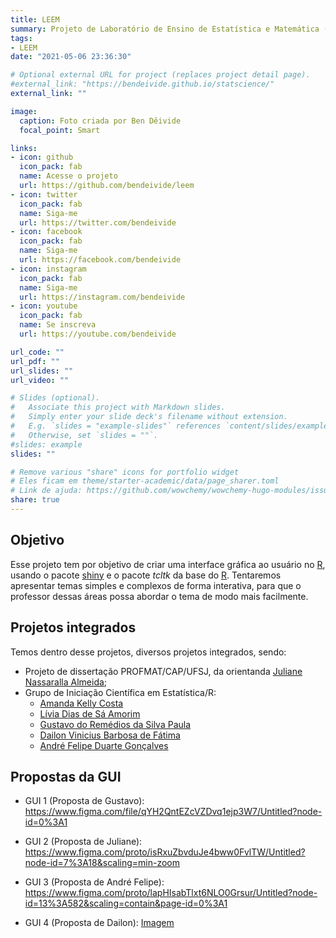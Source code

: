 ```yaml
---
title: LEEM
summary: Projeto de Laboratório de Ensino de Estatística e Matemática (LEEM)
tags:
- LEEM
date: "2021-05-06 23:36:30"

# Optional external URL for project (replaces project detail page).
#external_link: "https://bendeivide.github.io/statscience/"
external_link: ""

image:
  caption: Foto criada por Ben Dêivide
  focal_point: Smart

links:
- icon: github
  icon_pack: fab
  name: Acesse o projeto
  url: https://github.com/bendeivide/leem
- icon: twitter
  icon_pack: fab
  name: Siga-me
  url: https://twitter.com/bendeivide
- icon: facebook
  icon_pack: fab
  name: Siga-me
  url: https://facebook.com/bendeivide
- icon: instagram
  icon_pack: fab
  name: Siga-me
  url: https://instagram.com/bendeivide
- icon: youtube
  icon_pack: fab
  name: Se inscreva
  url: https://youtube.com/bendeivide

url_code: ""
url_pdf: ""
url_slides: ""
url_video: ""

# Slides (optional).
#   Associate this project with Markdown slides.
#   Simply enter your slide deck's filename without extension.
#   E.g. `slides = "example-slides"` references `content/slides/example-slides.md`.
#   Otherwise, set `slides = ""`.
#slides: example
slides: ""

# Remove various "share" icons for portfolio widget
# Eles ficam em theme/starter-academic/data/page_sharer.toml
# Link de ajuda: https://github.com/wowchemy/wowchemy-hugo-modules/issues/1611
share: true
---
```


## Objetivo 

Esse projeto tem por objetivo de criar uma interface gráfica ao usuário no [R](http://r-project.org/), usando o pacote [shiny](https://shiny.rstudio.com/) e o pacote *tcltk* da base do [R](http://r-project.org/). Tentaremos apresentar temas simples e complexos de forma interativa, para que o professor dessas áreas possa abordar o tema de modo mais facilmente. 

## Projetos integrados

Temos dentro desse projetos, diversos projetos integrados, sendo:

- Projeto de dissertação PROFMAT/CAP/UFSJ, da orientanda [Juliane Nassaralla Almeida](http://lattes.cnpq.br/5176118169651142);
- Grupo de Iniciação Científica em Estatística/R:
  - [Amanda Kelly Costa](https://www.linkedin.com/in/amandakellycosta/) 
  - [Lívia Dias de Sá Amorim](https://www.linkedin.com/in/líviasdias/)
  - [Gustavo do Remédios da Silva Paula](https://www.linkedin.com/in/gustavo-dos-remédios-da-silva-paula-995a04181)
  - [Dailon Vinicius Barbosa de Fátima](linkedin.com/in/dailon-vinicius-6502a9207)
  - [André Felipe Duarte Gonçalves](https://www.linkedin.com/in/andrefdg/)

## Propostas da GUI

- GUI 1 (Proposta de Gustavo): <https://www.figma.com/file/qYH2QntEZcVZDvq1ejp3W7/Untitled?node-id=0%3A1>

- GUI 2 (Proposta de Juliane): <https://www.figma.com/proto/isRxuZbvduJe4bww0FvlTW/Untitled?node-id=7%3A18&scaling=min-zoom> 

- GUI 3 (Proposta de André Felipe): <https://www.figma.com/proto/lapHIsabTlxt6NLO0Grsur/Untitled?node-id=13%3A582&scaling=contain&page-id=0%3A1>

- GUI 4 (Proposta de Dailon): [Imagem](images/gui-dailon.jpeg)
